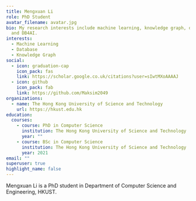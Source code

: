 ```yaml
---
title: Mengxuan Li
role: PhD Student
avatar_filename: avatar.jpg
bio: My research interests include machine learning, knowledge graph, database
  and DB4AI.
interests:
  - Machine Learning
  - Database
  - Knowledge Graph
social:
  - icon: graduation-cap
    icon_pack: fas
    link: https://scholar.google.co.uk/citations?user=sIwtMXoAAAAJ
  - icon: github
    icon_pack: fab
    link: https://github.com/Maksim2049
organizations:
  - name: The Hong Kong University of Science and Technology
    url: https://hkust.edu.hk
education:
  courses:
    - course: PhD in Computer Science
      institution: The Hong Kong University of Science and Technology
      year: ""
    - course: BSc in Computer Science
      institution: The Hong Kong University of Science and Technology
      year: 2021
email: ""
superuser: true
highlight_name: false
---
```

Mengxuan Li is a PhD student in Department of Computer Science and Engineering, HKUST.